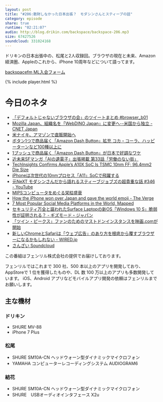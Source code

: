 ```yaml
---
layout: post
title: "#206:散財しなかった日本出張？　モダシンさんとスティーブの話"
category: episode
share: true
runtime: "02:21:07"
audio: http://blog.drikin.com/backspace/backspace-206.mp3
size: 67427526
soundcloud: 331024168
---
```


ドリキンの日本出張中の、松尾と2人収録回。ブラウザの現在と未来、Amazon経済圏、Appleのこれから、iPhone 10周年などについて語ってます。

[backspacefm ML入会フォーム](http://backspace.us11.list-manage.com/subscribe?u=09c933bd3997c1d16dbed156a&id=84b6529b91)

{% include player.html %}

# 今日のネタ

* [「デフォルトじゃないブラウザの会」のツイートまとめ #browser_b01](https://togetter.com/li/1125208)
* [Mozilla Japan、組織名を「WebDINO Japan」に変更へ--米国から独立 - CNET Japan](https://japan.cnet.com/article/35103585/)
* [米ナイキ、アマゾンで直販開始へ](http://www.msn.com/ja-jp/money/news/%E7%B1%B3%E3%83%8A%E3%82%A4%E3%82%AD%E3%80%81%E3%82%A2%E3%83%9E%E3%82%BE%E3%83%B3%E3%81%A7%E7%9B%B4%E8%B2%A9%E9%96%8B%E5%A7%8B%E3%81%B8/ar-BBDu1jW)
* [ボタン1つで商品届く「Amazon Dash Button」拡充 コカ・コーラ、ハッピーターンなど100種以上に](http://www.itmedia.co.jp/news/articles/1706/28/news071.html)
* [1プッシュで商品届く「Amazon Dash Button」が日本で好調なワケ](http://www.itmedia.co.jp/news/articles/1706/28/news121.html)
* [近未来SFマンガ「AIの遺電子」出張掲載 第33話「労働のない街」](http://www.itmedia.co.jp/news/articles/1706/29/news017.html)
* [TechInsights Confirms Apple’s A10X SoC Is TSMC 10nm FF; 96.4mm2 Die Size](http://www.anandtech.com/show/11596/techinsights-confirms-apple-a10x-soc-10nm-tsmc)
* [iPhoneは次世代の10nmプロセス「A11」SoCで飛躍する](http://pc.watch.impress.co.jp/docs/column/kaigai/1022097.html)
* [元NeXT モダシンさんだから語れるスティーブジョブズの超貴重な話 #346 - YouTube](https://www.youtube.com/watch?v=YoEzJfw3mDY)
* [MIPSコンピュータをめぐる栄枯盛衰](http://eetimes.jp/ee/articles/1706/28/news018.html)
* [How the iPhone won over Japan and gave the world emoji - The Verge](https://www.theverge.com/2017/6/29/15892640/iphone-anniversary-japan-success-emoji-history)
* [7 Most Popular Social Media Platforms in the World, Mapped](https://tech.co/7-popular-social-media-platforms-mapped-2017-06)
* [セキュリティ万全と謳われたSurface Laptopの新OS「Windows 10 S」脆弱性が証明される？ - ギズモード・ジャパン](http://www.gizmodo.jp/2017/06/surface-laptop-windows-10-s.html)
* [「ツイン・ピークス」ファンのためのマストドンインスタンスを映画.comが開始](http://www.itmedia.co.jp/news/articles/1706/30/news100.html)
* [新しいChromeとSafariは「ウェブ広告」のあり方を根底から覆すブラウザーになるかもしれない -
 WIRED.jp](http://wired.jp/2017/06/28/new-chrome-safari/)
* [さんざい Soundcloud](https://soundcloud.com/koya/z67cieh1zp3l)

この番組はフェンリル株式会社の提供でお届けしております。

フェンリルではこれまで 300 社、500 本以上のアプリを開発しており、AppStoreで 1 位を獲得したものや、DL 数 100 万以上のアプリも多数開発しています。
iOS、Android アプリなどモバイルアプリ開発の依頼はフェンリルまでお願いします。

## 主な機材

### ドリキン

* SHURE MV-88
* iPhone 7 Plus

### 松尾

* SHURE  SM10A-CN ヘッドウォーン型ダイナミックマイクロフォン
* YAMAHA コンピューターレコーディングシステム AUDIOGRAM6

### 結花

* SHURE  SM10A-CN ヘッドウォーン型ダイナミックマイクロフォン
* SHURE　USBオーディオインタフェース X2u
